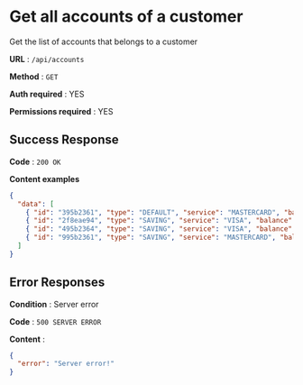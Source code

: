 # Get all accounts of a customer

Get the list of accounts that belongs to a customer

**URL** : `/api/accounts`

**Method** : `GET`

**Auth required** : YES

**Permissions required** : YES

## Success Response

**Code** : `200 OK`

**Content examples**

```json
{
  "data": [
    { "id": "395b2361", "type": "DEFAULT", "service": "MASTERCARD", "balance": 1500000 },
    { "id": "2f8eae94", "type": "SAVING", "service": "VISA", "balance": 2500000 },
    { "id": "495b2364", "type": "SAVING", "service": "VISA", "balance": 3500000 },
    { "id": "995b2361", "type": "SAVING", "service": "MASTERCARD", "balance": 1500000 },
  ]
}
```

## Error Responses

**Condition** : Server error

**Code** : `500 SERVER ERROR`

**Content** : 
```json
{
  "error": "Server error!"
}
```
